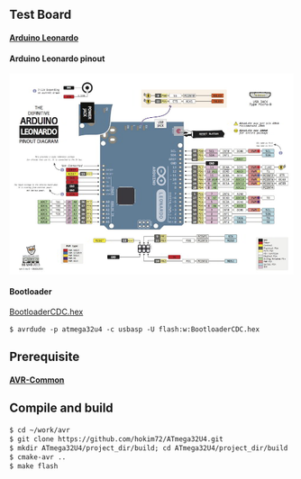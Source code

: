 ## Test Board

#### [Arduino Leonardo](https://www.arduino.cc/en/Main/ArduinoBoardLeonardo)

#### Arduino Leonardo pinout

![Arduino Leonardo pinout](Ardunio_leonardo_pinout.jpg)

#### Bootloader

[BootloaderCDC.hex](https://github.com/hokim72/AVR-Common/blob/master/BootloaderCDC/BootloaderCDC.hex)

```
$ avrdude -p atmega32u4 -c usbasp -U flash:w:BootloaderCDC.hex
```

## Prerequisite

#### [AVR-Common](https://github.com/hokim72/AVR-Common)

## Compile and build

```
$ cd ~/work/avr
$ git clone https://github.com/hokim72/ATmega32U4.git
$ mkdir ATmega32U4/project_dir/build; cd ATmega32U4/project_dir/build
$ cmake-avr ..
$ make flash
```

